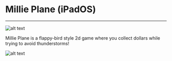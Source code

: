  # Millie Plane (iPadOS)
------------------------------------

![alt text](https://danpayne.info/mp.png)

Millie Plane is a flappy-bird style 2d game where you collect dollars while trying to avoid thunderstorms! 


![alt text](https://danpayne.info/static/media/milliePlane.f03e8a7996f1e07ecd57.png)
